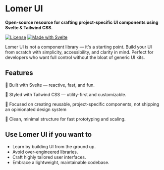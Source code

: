 # Lomer UI

**Open-source resource for crafting project-specific UI components using Svelte & Tailwind CSS.**

[![License](https://img.shields.io/github/license/clios/lomer-ui?color=brightgreen)](LICENSE)
[![Made with Svelte](https://img.shields.io/badge/Made%20with-Svelte-orange?logo=svelte)](https://svelte.dev/)

Lomer UI is not a component library — it's a starting point. Build your UI from scratch with simplicity, accessibility, and clarity in mind. Perfect for developers who want full control without the bloat of generic UI kits.

## Features

🧱 Built with Svelte — reactive, fast, and fun.

🎨 Styled with Tailwind CSS — utility-first and customizable.

🔧 Focused on creating reusable, project-specific components, not shipping an opinionated design system

📁 Clean, minimal structure for fast prototyping and scaling.

## Use Lomer UI if you want to

-   Learn by building UI from the ground up.
-   Avoid over-engineered libraries.
-   Craft highly tailored user interfaces.
-   Embrace a lightweight, maintainable codebase.
